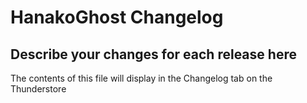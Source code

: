 # HanakoGhost Changelog

## Describe your changes for each release here

The contents of this file will display in the Changelog tab on the Thunderstore
